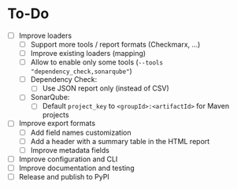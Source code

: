 # To-Do

- [ ] Improve loaders
  - [ ] Support more tools / report formats (Checkmarx, ...)
  - [ ] Improve existing loaders (mapping)
  - [ ] Allow to enable only some tools (`--tools "dependency_check,sonarqube"`)
  - [ ] Dependency Check:
    - [ ] Use JSON report only (instead of CSV)
  - [ ] SonarQube:
    - [ ] Default `project_key` to `<groupId>:<artifactId>` for Maven projects
- [ ] Improve export formats
  - [ ] Add field names customization
  - [ ] Add a header with a summary table in the HTML report
  - [ ] Improve metadata fields
- [ ] Improve configuration and CLI
- [ ] Improve documentation and testing
- [ ] Release and publish to PyPI
